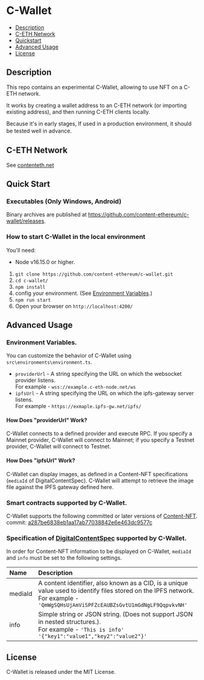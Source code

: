 # C-Wallet

- [Description](#description)
- [C-ETH Network](#C-ETH-Network)
- [Quickstart](#quick-start)
- [Advanced Usage](#advanced-usage)
- [License](#license)

## Description

This repo contains an experimental C-Wallet, allowing to use NFT on a C-ETH network.

It works by creating a wallet address to an C-ETH network (or importing existing address), and then running C-ETH clients locally.

Because it's in early stages, If used in a production environment, it should be tested well in advance.　　

## C-ETH Network
See [contenteth.net](https://contenteth.net/)

## Quick Start

### Executables (Only Windows, Android)
Binary archives are published at https://github.com/content-ethereum/c-wallet/releases.

### How to start C-Wallet in the local environment

You'll need:  
- Node v16.15.0 or higher.  

1. `git clone https://github.com/content-ethereum/c-wallet.git`
2. `cd c-wallet/`
3. `npm install`
4. config your environment. (See [Environment Variables](#environment-variables).)
5. `npm run start`
6. Open your browser on `http://localhost:4200/`

## Advanced Usage

### Environment Variables.

You can customize the behavior of C-Wallet using `src\environments\environment.ts`.

- `providerUrl` - A string specifying the URL on which the websocket provider listens.<br>
  For example - `wss://example.c-eth-node.net/ws`
- `ipfsUrl` - A string specifying the URL on which the ipfs-gateway server listens.<br>
  For example - `https://exmaple.ipfs-gw.net/ipfs/`

#### How Does "providerUrl" Work?
C-Wallet connects to a defined provider and execute RPC.
If you specify a Mainnet provider, C-Wallet will connect to Mainnet; if you specify a Testnet provider, C-Wallet will connect to Testnet.

#### How Does "ipfsUrl" Work?
C-Wallet can display images, as defined in a Content-NFT specifications (`mediaId` of DigitalContentSpec). C-Wallet will attempt to retrieve the image file against the IPFS gateway defined here.

### Smart contracts supported by C-Wallet.
C-Wallet supports the following committed or later versions of [Content-NFT](https://github.com/content-ethereum/Content-NFT/).<br>
commit: [a287be6838eb1aa17ab77038842e6e463dc9577c](https://github.com/content-ethereum/Content-NFT/tree/a287be6838eb1aa17ab77038842e6e463dc9577c)

### Specification of [DigitalContentSpec](https://github.com/content-ethereum/Content-NFT/#DigitalContentSpec) supported by C-Wallet.
In order for Content-NFT information to be displayed on C-Wallet, `mediaId` and `info` must be set to the following settings.

| Name                                                    | Description                                                                                                                                   |
| :------------------------------------------------------ | :---------------------------------------------------------------------------------------------------------------------------------------- |
| mediaId | A content identifier, also known as a CID, is a unique value used to identify files stored on the IPFS network.<br>For example - `'QmWgSQHsUjAmViSPFZcEAUBZsGvtU1mGdNgLF9QqpvkvNH'` |
| info | Simple string or JSON string. (Does not support JSON in nested structures.).<br>For example - `'This is info'` `'{"key1":"value1","key2":"value2"}'`|

## License

C-Wallet is released under the MIT License.
